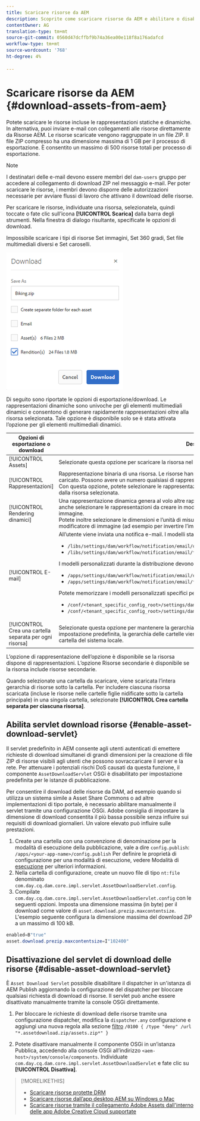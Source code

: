 ```yaml
---
title: Scaricare risorse da AEM
description: Scoprite come scaricare risorse da AEM e abilitare o disabilitare la funzionalità di download.
contentOwner: AG
translation-type: tm+mt
source-git-commit: 0560d47dcffbf9b74a36ea00e118f8a176adafcd
workflow-type: tm+mt
source-wordcount: '768'
ht-degree: 4%

---
```



# Scaricare risorse da AEM {#download-assets-from-aem}

Potete scaricare le risorse incluse le rappresentazioni statiche e dinamiche. In alternativa, puoi inviare e-mail con collegamenti alle risorse direttamente da Risorse AEM. Le risorse scaricate vengono raggruppate in un file ZIP. Il file ZIP compresso ha una dimensione massima di 1 GB per il processo di esportazione. È consentito un massimo di 500 risorse totali per processo di esportazione.

>[!NOTE]
>
>I destinatari delle e-mail devono essere membri del `dam-users` gruppo per accedere al collegamento di download ZIP nel messaggio e-mail. Per poter scaricare le risorse, i membri devono disporre delle autorizzazioni necessarie per avviare flussi di lavoro che attivano il download delle risorse.

Per scaricare le risorse, individuate una risorsa, selezionatela, quindi toccate o fate clic sull’icona **[!UICONTROL Scarica]** dalla barra degli strumenti. Nella finestra di dialogo risultante, specificate le opzioni di download.

Impossibile scaricare i tipi di risorse Set immagini, Set 360 gradi, Set file multimediali diversi e Set caroselli.

![Opzioni disponibili quando si scaricano le risorse da Risorse AEM](assets/asset_download_dialog.png)

Di seguito sono riportate le opzioni di esportazione/download. Le rappresentazioni dinamiche sono univoche per gli elementi multimediali dinamici e consentono di generare rapidamente rappresentazioni oltre alla risorsa selezionata. Tale opzione è disponibile solo se è stata attivata l’opzione per gli elementi multimediali dinamici.

| Opzioni di esportazione o download | Descrizioni |
|---|---|
| [!UICONTROL Assets] | Selezionate questa opzione per scaricare la risorsa nel modulo originale senza alcuna rappresentazione. |
| [!UICONTROL Rappresentazioni] | Rappresentazione binaria di una risorsa. Le risorse hanno una rappresentazione principale, ossia quella del file caricato. Possono avere un numero qualsiasi di rappresentazioni. <br> Con questa opzione, potete selezionare le rappresentazioni da scaricare. Le rappresentazioni disponibili dipendono dalla risorsa selezionata. |
| [!UICONTROL Rendering dinamici] | Una rappresentazione dinamica genera al volo altre rappresentazioni. Quando selezionate questa opzione, potete anche selezionare le rappresentazioni da creare in modo dinamico selezionandole dall’elenco Predefinito [](image-presets.md) immagine. <br>Potete inoltre selezionare le dimensioni e l’unità di misura, il formato, lo spazio colore, la risoluzione e qualsiasi modificatore di immagine (ad esempio per invertire l’immagine) |
| [!UICONTROL E-mail] | All’utente viene inviata una notifica e-mail. I modelli standard per le e-mail sono disponibili nelle seguenti posizioni:<ul><li>`/libs/settings/dam/workflow/notification/email/downloadasset`</li><li>`/libs/settings/dam/workflow/notification/email/transientworkflowcompleted`</li></ul> I modelli personalizzati durante la distribuzione devono essere presenti nelle seguenti posizioni: <ul><li>`/apps/settings/dam/workflow/notification/email/downloadasset`</li><li>`/apps/settings/dam/workflow/notification/email/transientworkflowcompleted`</li></ul>Potete memorizzare i modelli personalizzati specifici per il tenant nelle seguenti posizioni:<ul><li>`/conf/<tenant_specific_config_root>/settings/dam/workflow/notification/email/downloadasset`</li><li>`/conf/<tenant_specific_config_root>/settings/dam/workflow/notification/email/transientworkflowcompleted`</li></ul> |
| [!UICONTROL Crea una cartella separata per ogni risorsa] | Selezionate questa opzione per mantenere la gerarchia delle cartelle durante il download delle risorse. Per impostazione predefinita, la gerarchia delle cartelle viene ignorata e tutte le risorse vengono scaricate in una cartella del sistema locale. |

L’opzione di rappresentazione dell’opzione è disponibile se la risorsa dispone di rappresentazioni. L’opzione Risorse secondarie è disponibile se la risorsa include risorse secondarie.

Quando selezionate una cartella da scaricare, viene scaricata l’intera gerarchia di risorse sotto la cartella. Per includere ciascuna risorsa scaricata (incluse le risorse nelle cartelle figlie nidificate sotto la cartella principale) in una singola cartella, selezionate **[!UICONTROL Crea cartella separata per ciascuna risorsa]**.

## Abilita servlet download risorse {#enable-asset-download-servlet}

Il servlet predefinito in AEM consente agli utenti autenticati di emettere richieste di download simultanei di grandi dimensioni per la creazione di file ZIP di risorse visibili agli utenti che possono sovraccaricare il server e la rete. Per attenuare i potenziali rischi DoS causati da questa funzione, il componente `AssetDownloadServlet` OSGi è disabilitato per impostazione predefinita per le istanze di pubblicazione.

Per consentire il download delle risorse da DAM, ad esempio quando si utilizza un sistema simile a Asset Share Commons o ad altre implementazioni di tipo portale, è necessario abilitare manualmente il servlet tramite una configurazione OSGi. Adobe consiglia di impostare la dimensione di download consentita il più bassa possibile senza influire sui requisiti di download giornalieri. Un valore elevato può influire sulle prestazioni.

1. Create una cartella con una convenzione di denominazione per la modalità di esecuzione della pubblicazione, vale a dire `config.publish`:
   `/apps/<your-app-name>/config.publish`
Per definire le proprietà di configurazione per una modalità di esecuzione, vedere Modalità di [esecuzione](/help/sites-deploying/configure-runmodes.md#defining-configuration-properties-for-a-run-mode) per ulteriori informazioni.
1. Nella cartella di configurazione, create un nuovo file di tipo `nt:file` denominato `com.day.cq.dam.core.impl.servlet.AssetDownloadServlet.config`.
1. Compilate `com.day.cq.dam.core.impl.servlet.AssetDownloadServlet.config` con le seguenti opzioni. Imposta una dimensione massima (in byte) per il download come valore di `asset.download.prezip.maxcontentsize`. L&#39;esempio seguente configura la dimensione massima del download ZIP a un massimo di 100 kB.

```java
enabled=B"true"
asset.download.prezip.maxcontentsize=I"102400"
```

## Disattivazione del servlet di download delle risorse {#disable-asset-download-servlet}

È `Asset Download Servlet` possibile disabilitare il dispatcher in un&#39;istanza di AEM Publish aggiornando la configurazione del dispatcher per bloccare qualsiasi richiesta di download di risorse. Il servlet può anche essere disattivato manualmente tramite la console OSGi direttamente.

1. Per bloccare le richieste di download delle risorse tramite una configurazione dispatcher, modifica la `dispatcher.any` configurazione e aggiungi una nuova regola alla sezione [filtro](https://docs.adobe.com/content/help/en/experience-manager-dispatcher/using/configuring/dispatcher-configuration.html#defining-a-filter) `/0100 { /type "deny" /url "*.assetdownload.zip/assets.zip*" }`

1. Potete disattivare manualmente il componente OSGi in un’istanza Pubblica, accedendo alla console OSGi all’indirizzo `<aem-host>/system/console/components`. Individuate `com.day.cq.dam.core.impl.servlet.AssetDownloadServlet` e fate clic su **[!UICONTROL Disattiva]**.

>[!MORELIKETHIS]
>
>* [Scaricare risorse protette DRM](drm.md)
>* [Scaricare risorse dall’app desktop AEM su Windows o Mac](https://helpx.adobe.com/experience-manager/desktop-app/aem-desktop-app.html)
>* [Scaricare risorse tramite il collegamento Adobe Assets dall&#39;interno delle app Adobe Creative Cloud supportate](https://helpx.adobe.com/it/enterprise/using/manage-assets-using-adobe-asset-link.html)

